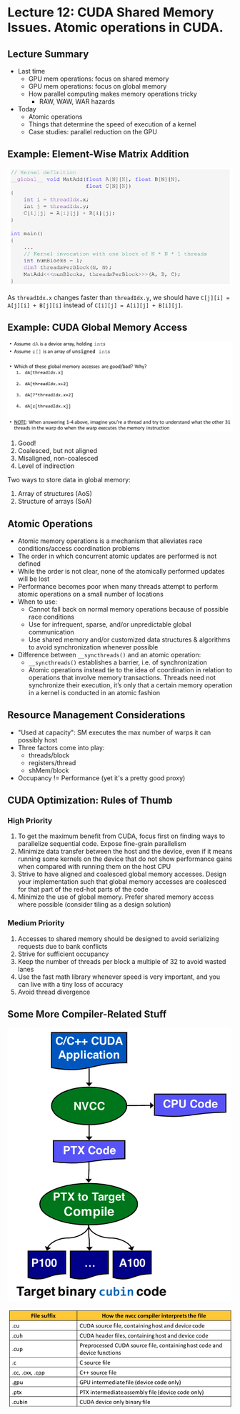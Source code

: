 # Lecture 12: CUDA Shared Memory Issues. Atomic operations in CUDA.

## Lecture Summary

* Last time
  * GPU mem operations: focus on shared memory
  * GPU mem operations: focus on global memory
  * How parallel computing makes memory operations tricky
    * RAW, WAW, WAR hazards
* Today
  * Atomic operations
  * Things that determine the speed of execution of a kernel
  * Case studies: parallel reduction on the GPU 

## Example: Element-Wise Matrix Addition

![](../../.gitbook/assets/screen-shot-2021-02-22-at-11.17.35-am.png)

As `threadIdx.x` changes faster than `threadIdx.y`, we should have `C[j][i] = A[j][i] + B[j][i]` instead of `C[i][j] = A[i][j] + B[i][j]`.

## Example: CUDA Global Memory Access

![](../../.gitbook/assets/screen-shot-2021-02-22-at-11.19.42-am.png)

1. Good!
2. Coalesced, but not aligned
3. Misaligned, non-coalesced
4. Level of indirection



Two ways to store data in global memory:

1. Array of structures \(AoS\)
2. Structure of arrays \(SoA\)

## Atomic Operations

* Atomic memory operations is a mechanism that alleviates race conditions/access coordination problems
* The order in which concurrent atomic updates are performed is not defined
* While the order is not clear, none of the atomically performed updates will be lost
* Performance becomes poor when many threads attempt to perform atomic operations on a small number of locations
* When to use:
  * Cannot fall back on normal memory operations because of possible race conditions
  * Use for infrequent, sparse, and/or unpredictable global communication
  * Use shared memory and/or customized data structures & algorithms to avoid synchronization whenever possible
* Difference between `__syncthreads()` and an atomic operation:
  * `__syncthreads()` establishes a barrier, i.e. of synchronization
  * Atomic operations instead tie to the idea of coordination in relation to operations that involve memory transactions. Threads need not synchronize their execution, it’s only that a certain memory operation in a kernel is conducted in an atomic fashion

## Resource Management Considerations

* "Used at capacity": SM executes the max number of warps it can possibly host
* Three factors come into play:
  * threads/block
  * registers/thread
  * shMem/block
* Occupancy != Performance \(yet it's a pretty good proxy\)

## CUDA Optimization: Rules of Thumb

### High Priority

1. To get the maximum benefit from CUDA, focus first on finding ways to parallelize sequential code. Expose fine-grain parallelism
2. Minimize data transfer between the host and the device, even if it means running some kernels on the device that do not show performance gains when compared with running them on the host CPU
3. Strive to have aligned and coalesced global memory accesses. Design your implementation such that global memory accesses are coalesced for that part of the red-hot parts of the code
4. Minimize the use of global memory. Prefer shared memory access where possible \(consider tiling as a design solution\)

### Medium Priority

1. Accesses to shared memory should be designed to avoid serializing requests due to bank conflicts
2. Strive for sufficient occupancy
3. Keep the number of threads per block a multiple of 32 to avoid wasted lanes
4. Use the fast math library whenever speed is very important, and you can live with a tiny loss of accuracy
5. Avoid thread divergence

## Some More Compiler-Related Stuff

![Compiling CUDA code with nvcc driver. PTX: Parallel Thread Execution, an ISA that exposes the GPU as a data-parallel computing device. It&apos;s like NVIDIA-specific Assembly.](../../.gitbook/assets/screen-shot-2021-02-22-at-12.10.57-pm.png)

![](../../.gitbook/assets/screen-shot-2021-02-22-at-12.12.36-pm.png)

